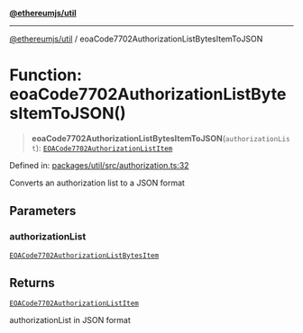 [**@ethereumjs/util**](../README.md)

***

[@ethereumjs/util](../README.md) / eoaCode7702AuthorizationListBytesItemToJSON

# Function: eoaCode7702AuthorizationListBytesItemToJSON()

> **eoaCode7702AuthorizationListBytesItemToJSON**(`authorizationList`): [`EOACode7702AuthorizationListItem`](../type-aliases/EOACode7702AuthorizationListItem.md)

Defined in: [packages/util/src/authorization.ts:32](https://github.com/ethereumjs/ethereumjs-monorepo/blob/master/packages/util/src/authorization.ts#L32)

Converts an authorization list to a JSON format

## Parameters

### authorizationList

[`EOACode7702AuthorizationListBytesItem`](../type-aliases/EOACode7702AuthorizationListBytesItem.md)

## Returns

[`EOACode7702AuthorizationListItem`](../type-aliases/EOACode7702AuthorizationListItem.md)

authorizationList in JSON format
